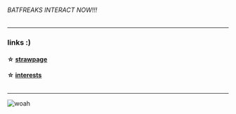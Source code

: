 ###### BATFREAKS INTERACT NOW!!!
 ***
 ### links  :) 
 
 #### ☆ [strawpage](https://fakegun.straw.page) 
 #### ☆ [interests](https://rentry.co/DisturbMe)
 ###### 
 ***
 ![woah](https://files.catbox.moe/o6s4o8.png)
